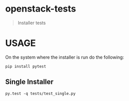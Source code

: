 # openstack-tests
> Installer tests

# USAGE

On the system where the installer is run do the following:

```
pip install pytest
```

## Single Installer

```
py.test -q tests/test_single.py
```
